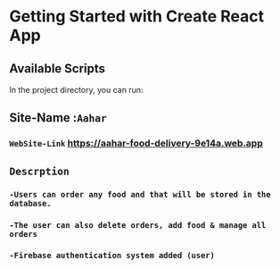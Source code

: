 # Getting Started with Create React App

## Available Scripts

In the project directory, you can run:


## Site-Name :`Aahar`

### `WebSite-Link` https://aahar-food-delivery-9e14a.web.app


## `Descrption`
### `-Users can order any food and that will be stored in the database.`
### `-The user can also delete orders, add food & manage all orders`
### `-Firebase authentication system added (user)`

